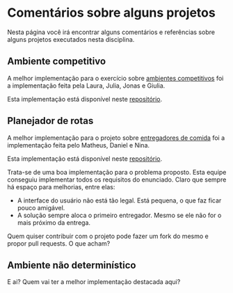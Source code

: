 # Comentários sobre alguns projetos

Nesta página você irá encontrar alguns comentários e referências sobre alguns projetos executados nesta disciplina. 

## Ambiente competitivo

A melhor implementação para o exercício sobre [ambientes competitivos](./aulas/14_tictactoe/index.md) foi a implementação feita pela Laura, Julia, Jonas e Giulia. 

Esta implementação está disponível neste [repositório](https://github.com/insper-classroom/04-jogo-velha-ju-lau-jo-giu).

## Planejador de rotas 

A melhor implementação para o projeto sobre [entregadores de comida](./projetos/11_delivery/index.md) foi a implementação feita pelo Matheus, Daniel e Nina. 

Esta implementação está disponível neste [repositório](https://github.com/insper-classroom/projeto1-nina_dani_mat). 

Trata-se de uma boa implementação para o problema proposto. Esta equipe conseguiu implementar todos os requisitos do enunciado. Claro que sempre há espaço para melhorias, entre elas: 

* A interface do usuário não está tão legal. Está pequena, o que faz ficar pouco amigável. 
* A solução sempre aloca o primeiro entregador. Mesmo se ele não for o mais próximo da entrega.

Quem quiser contribuir com o projeto pode fazer um fork do mesmo e propor pull requests. O que acham? 

## Ambiente não determinístico

E ai? Quem vai ter a melhor implementação destacada aqui? 